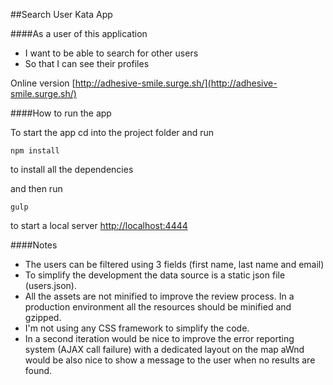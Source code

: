 ##Search User Kata App


####As a user of this application
- I want to be able to search for other users
- So that I can see their profiles


Online version [http://adhesive-smile.surge.sh/](http://adhesive-smile.surge.sh/)



####How to run the app

To start the app cd into the project folder and run

```
npm install
```

to install all the dependencies

and then run

```
gulp
```

to start a local server [http://localhost:4444](http://localhost:4444)


####Notes
- The users can be filtered using 3 fields (first name, last name and email)
- To simplify the development the data source is a static json file (users.json).
- All the assets are not minified to improve the review process. In a production environment all the resources should be minified and gzipped.
- I'm not using any CSS framework to simplify the code.
- In a second iteration would be nice to improve the error reporting system (AJAX call failure) with a dedicated layout on the map aWnd would be also nice to show a message to the user when no results are found.
